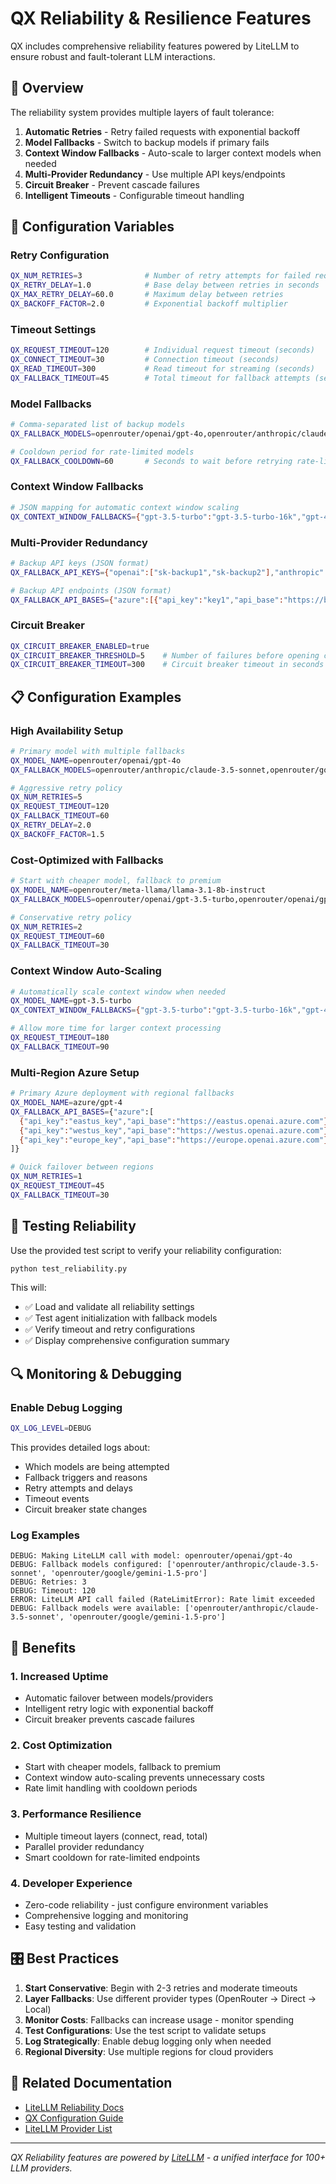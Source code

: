 # QX Reliability & Resilience Features

QX includes comprehensive reliability features powered by LiteLLM to ensure robust and fault-tolerant LLM interactions.

## 🎯 Overview

The reliability system provides multiple layers of fault tolerance:

1. **Automatic Retries** - Retry failed requests with exponential backoff
2. **Model Fallbacks** - Switch to backup models if primary fails  
3. **Context Window Fallbacks** - Auto-scale to larger context models when needed
4. **Multi-Provider Redundancy** - Use multiple API keys/endpoints
5. **Circuit Breaker** - Prevent cascade failures
6. **Intelligent Timeouts** - Configurable timeout handling

## 🔧 Configuration Variables

### Retry Configuration
```bash
QX_NUM_RETRIES=3              # Number of retry attempts for failed requests  
QX_RETRY_DELAY=1.0            # Base delay between retries in seconds
QX_MAX_RETRY_DELAY=60.0       # Maximum delay between retries
QX_BACKOFF_FACTOR=2.0         # Exponential backoff multiplier
```

### Timeout Settings
```bash
QX_REQUEST_TIMEOUT=120        # Individual request timeout (seconds)
QX_CONNECT_TIMEOUT=30         # Connection timeout (seconds) 
QX_READ_TIMEOUT=300           # Read timeout for streaming (seconds)
QX_FALLBACK_TIMEOUT=45        # Total timeout for fallback attempts (seconds)
```

### Model Fallbacks
```bash
# Comma-separated list of backup models
QX_FALLBACK_MODELS=openrouter/openai/gpt-4o,openrouter/anthropic/claude-3.5-sonnet,openrouter/google/gemini-1.5-pro

# Cooldown period for rate-limited models
QX_FALLBACK_COOLDOWN=60       # Seconds to wait before retrying rate-limited model
```

### Context Window Fallbacks
```bash
# JSON mapping for automatic context window scaling
QX_CONTEXT_WINDOW_FALLBACKS={"gpt-3.5-turbo":"gpt-3.5-turbo-16k","gpt-4":"gpt-4-32k","claude-3-haiku":"claude-3-sonnet"}
```

### Multi-Provider Redundancy
```bash
# Backup API keys (JSON format)
QX_FALLBACK_API_KEYS={"openai":["sk-backup1","sk-backup2"],"anthropic":["sk-ant-backup1"]}

# Backup API endpoints (JSON format)
QX_FALLBACK_API_BASES={"azure":[{"api_key":"key1","api_base":"https://backup1.azure.com"},{"api_key":"key2","api_base":"https://backup2.azure.com"}]}
```

### Circuit Breaker
```bash
QX_CIRCUIT_BREAKER_ENABLED=true
QX_CIRCUIT_BREAKER_THRESHOLD=5    # Number of failures before opening circuit
QX_CIRCUIT_BREAKER_TIMEOUT=300    # Circuit breaker timeout in seconds
```

## 📋 Configuration Examples

### High Availability Setup
```bash
# Primary model with multiple fallbacks
QX_MODEL_NAME=openrouter/openai/gpt-4o
QX_FALLBACK_MODELS=openrouter/anthropic/claude-3.5-sonnet,openrouter/google/gemini-1.5-pro,openrouter/meta-llama/llama-3.1-405b-instruct

# Aggressive retry policy
QX_NUM_RETRIES=5
QX_REQUEST_TIMEOUT=120
QX_FALLBACK_TIMEOUT=60
QX_RETRY_DELAY=2.0
QX_BACKOFF_FACTOR=1.5
```

### Cost-Optimized with Fallbacks
```bash
# Start with cheaper model, fallback to premium
QX_MODEL_NAME=openrouter/meta-llama/llama-3.1-8b-instruct  
QX_FALLBACK_MODELS=openrouter/openai/gpt-3.5-turbo,openrouter/openai/gpt-4o-mini

# Conservative retry policy
QX_NUM_RETRIES=2
QX_REQUEST_TIMEOUT=60
QX_FALLBACK_TIMEOUT=30
```

### Context Window Auto-Scaling
```bash
# Automatically scale context window when needed
QX_MODEL_NAME=gpt-3.5-turbo
QX_CONTEXT_WINDOW_FALLBACKS={"gpt-3.5-turbo":"gpt-3.5-turbo-16k","gpt-4":"gpt-4-32k"}

# Allow more time for larger context processing
QX_REQUEST_TIMEOUT=180
QX_FALLBACK_TIMEOUT=90
```

### Multi-Region Azure Setup
```bash
# Primary Azure deployment with regional fallbacks
QX_MODEL_NAME=azure/gpt-4
QX_FALLBACK_API_BASES={"azure":[
  {"api_key":"eastus_key","api_base":"https://eastus.openai.azure.com"},
  {"api_key":"westus_key","api_base":"https://westus.openai.azure.com"},
  {"api_key":"europe_key","api_base":"https://europe.openai.azure.com"}
]}

# Quick failover between regions
QX_NUM_RETRIES=1
QX_REQUEST_TIMEOUT=45
QX_FALLBACK_TIMEOUT=30
```

## 🧪 Testing Reliability

Use the provided test script to verify your reliability configuration:

```bash
python test_reliability.py
```

This will:
- ✅ Load and validate all reliability settings
- ✅ Test agent initialization with fallback models
- ✅ Verify timeout and retry configurations  
- ✅ Display comprehensive configuration summary

## 🔍 Monitoring & Debugging

### Enable Debug Logging
```bash
QX_LOG_LEVEL=DEBUG
```

This provides detailed logs about:
- Which models are being attempted
- Fallback triggers and reasons
- Retry attempts and delays
- Timeout events
- Circuit breaker state changes

### Log Examples
```
DEBUG: Making LiteLLM call with model: openrouter/openai/gpt-4o
DEBUG: Fallback models configured: ['openrouter/anthropic/claude-3.5-sonnet', 'openrouter/google/gemini-1.5-pro']
DEBUG: Retries: 3
DEBUG: Timeout: 120
ERROR: LiteLLM API call failed (RateLimitError): Rate limit exceeded
DEBUG: Fallback models were available: ['openrouter/anthropic/claude-3.5-sonnet', 'openrouter/google/gemini-1.5-pro']
```

## 🚀 Benefits

### 1. **Increased Uptime**
- Automatic failover between models/providers
- Intelligent retry logic with exponential backoff
- Circuit breaker prevents cascade failures

### 2. **Cost Optimization** 
- Start with cheaper models, fallback to premium
- Context window auto-scaling prevents unnecessary costs
- Rate limit handling with cooldown periods

### 3. **Performance Resilience**
- Multiple timeout layers (connect, read, total)
- Parallel provider redundancy
- Smart cooldown for rate-limited endpoints

### 4. **Developer Experience**
- Zero-code reliability - just configure environment variables
- Comprehensive logging and monitoring
- Easy testing and validation

## 🎛️ Best Practices

1. **Start Conservative**: Begin with 2-3 retries and moderate timeouts
2. **Layer Fallbacks**: Use different provider types (OpenRouter → Direct → Local)
3. **Monitor Costs**: Fallbacks can increase usage - monitor spending
4. **Test Configurations**: Use the test script to validate setups
5. **Log Strategically**: Enable debug logging only when needed
6. **Regional Diversity**: Use multiple regions for cloud providers

## 🔗 Related Documentation

- [LiteLLM Reliability Docs](https://docs.litellm.ai/docs/completion/reliable_completions)
- [QX Configuration Guide](qx.conf.example)
- [LiteLLM Provider List](https://docs.litellm.ai/docs/providers)

---

*QX Reliability features are powered by [LiteLLM](https://github.com/BerriAI/litellm) - a unified interface for 100+ LLM providers.*